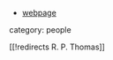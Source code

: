 

* [webpage](http://www.imperial.ac.uk/people/richard.thomas)

category: people

[[!redirects R. P. Thomas]]